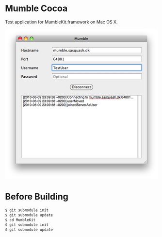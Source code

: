 Mumble Cocoa
============

Test application for MumbleKit.framework on Mac OS X.

![Mumble Cocoa](http://github.com/mkrautz/mumble-cocoa/raw/master/dump.png?raw=true)

Before Building
===============

	$ git submodule init
	$ git submodule update
	$ cd MumbleKit
	$ git submodule init
	$ git submodule update
